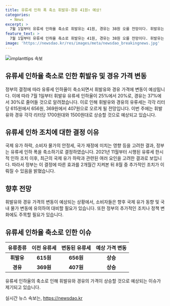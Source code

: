 ```yaml
---
title: 유류세 인하 폭 축소 휘발유·경유 41원↑ 예상!
categories:
  - News
excerpt: >
  7월 1일부터 유류세 인하율 축소로 휘발유는 41원, 경유는 38원 오를 전망이다. 휘발유는 1700원대, 경유는 1500원대로 상승할 것으로 예상되며, 정부는 8월 중 유류세 인하 연장 여부를 결정할 예정이다. 처음에는 일시적 조치였던 유류세 인하가 국제 유가와 물가 등 여러 요인을 고려해 계속 조정되고 있다.
feature_text: >
  7월 1일부터 유류세 인하율 축소로 휘발유는 41원, 경유는 38원 오를 전망이다. 휘발유는 1700원대, 경유는 1500원대로 상승할 것으로 예상되며, 정부는 8월 중 유류세 인하 연장 여부를 결정할 예정이다. 처음에는 일시적 조치였던 유류세 인하가 국제 유가와 물가 등 여러 요인을 고려해 계속 조정되고 있다.
image: 'https://newsdao.kr/res/images/meta/newsdao_breakingnews.jpg'
---
```


<p><img src="https://newsdao.kr/res/images/meta/newsdao_breakingnews.jpg" alt="implanttips 속보" /></p>

<h2 data-ke-size="size26">유류세 인하율 축소로 인한 휘발유 및 경유 가격 변동</h2>

<p data-ke-size="size16">정부의 결정에 따라 유류세 인하율이 축소되면서 휘발유와 경유 가격에 변동이 예상됩니다. 이에 따라 7월 1일부터 휘발유 유류세 인하율이 25%에서 20%로, 경유는 37%에서 30%로 줄어들 것으로 알려졌습니다. 이로 인해 휘발유와 경유의 유류세는 각각 리터당 615원에서 656원, 369원에서 407원으로 오르게 될 전망입니다. 이번 주에는 휘발유와 경유 각각 리터당 1700원대와 1500원대로 상승할 것으로 예상되고 있습니다.</p>

<h2 data-ke-size="size26">유류세 인하 조치에 대한 결정 이유</h2>

<p data-ke-size="size16">국제 유가 하락, 소비자 물가의 안정세, 국가 재정에 미치는 영향 등을 고려한 결과, 정부는 유류세 인하 폭을 축소하기로 결정하였습니다. 2021년 11월부터 시행된 유류세 한시적 인하 조치 이후, 최근의 국제 유가 하락과 관련된 여러 요인을 고려한 결과로 보입니다. 따라서 정부는 이 결정에 따른 효과를 2개월간 지켜본 뒤 8월 중 추가적인 조치가 이뤄질 수 있음을 밝혔습니다.</p>

<h2 data-ke-size="size26">향후 전망</h2>

<p data-ke-size="size16">휘발유와 경유 가격의 변동이 예상되는 상황에서, 소비자들은 향후 국제 유가 동향 및 국내 물가 변동에 유의하여 대비할 필요가 있습니다. 또한 정부의 추가적인 조치나 정책 변화에도 주목할 필요가 있습니다.</p>

<h2 data-ke-size="size26">유류세 인하율 축소로 인한 이슈</h2>

<table>
    <thead>
        <tr>
            <th style="text-align: center; height: 17px;"><b>유류종류</b></th>
            <th style="text-align: center; height: 17px;"><b>이전 유류세</b></th>
            <th style="text-align: center; height: 17px;"><b>변동된 유류세</b></th>
            <th style="text-align: center; height: 17px;"><b>예상 가격 변동</b></th>
        </tr>
    </thead>
    <tbody>
        <tr>
            <td style="text-align: center; height: 17px;"><b>휘발유</b></td>
            <td style="text-align: center; height: 17px;"><b>615원</b></td>
            <td style="text-align: center; height: 17px;"><b>656원</b></td>
            <td style="text-align: center; height: 17px;"><b>상승</b></td>
        </tr>
        <tr>
            <td style="text-align: center; height: 17px;"><b>경유</b></td>
            <td style="text-align: center; height: 17px;"><b>369원</b></td>
            <td style="text-align: center; height: 17px;"><b>407원</b></td>
            <td style="text-align: center; height: 17px;"><b>상승</b></td>
        </tr>
    </tbody>
</table>

<p data-ke-size="size16">유류세 인하율의 축소로 인해 휘발유와 경유의 가격이 상승할 것으로 예상되는 이슈가 제기되고 있습니다.</p>
실시간 뉴스 속보는, <a href="https://newsdao.kr" rel="dofollow">https://newsdao.kr</a>


